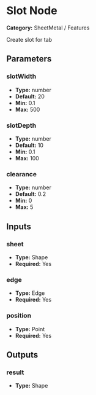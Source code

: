 
# Slot Node

**Category:** SheetMetal / Features

Create slot for tab

## Parameters


### slotWidth
- **Type:** number
- **Default:** 20
- **Min:** 0.1
- **Max:** 500



### slotDepth
- **Type:** number
- **Default:** 10
- **Min:** 0.1
- **Max:** 100



### clearance
- **Type:** number
- **Default:** 0.2
- **Min:** 0
- **Max:** 5



## Inputs


### sheet
- **Type:** Shape
- **Required:** Yes



### edge
- **Type:** Edge
- **Required:** Yes



### position
- **Type:** Point
- **Required:** Yes



## Outputs


### result
- **Type:** Shape




